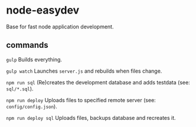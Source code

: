 # node-easydev
Base for fast node application development.

## commands

`gulp`
Builds everything.

`gulp watch`
Launches `server.js` and rebuilds when files change.

`npm run sql`
(Re)creates the development database and adds testdata (see: `sql/*.sql`).

`npm run deploy`
Uploads files to specified remote server (see: `config/config.json`).

`npm run deploy sql`
Uploads files, backups database and recreates it.
